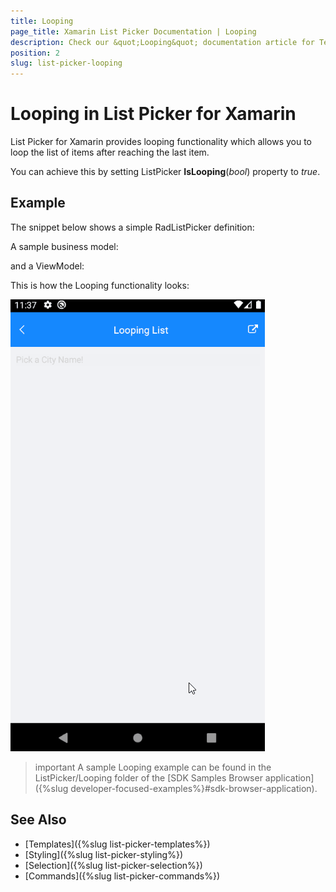 ```yaml
---
title: Looping
page_title: Xamarin List Picker Documentation | Looping
description: Check our &quot;Looping&quot; documentation article for Telerik ListPicker for Xamarin control.
position: 2
slug: list-picker-looping
---
```


# Looping in List Picker for Xamarin

List Picker for Xamarin provides looping functionality which allows you to loop the list of items after reaching the last item.

You can achieve this by setting ListPicker **IsLooping**(*bool*) property to *true*.

## Example

The snippet below shows a simple RadListPicker definition:

<snippet id='listpicker-features-looping' />

A sample business model:

<snippet id='listpicker-features-businessmodel' />

and a ViewModel:

<snippet id='listpicker-features-viewmodel' />

This is how the Looping functionality looks:

![List Picker Looping](images/looping_gif.gif)

>important A sample Looping example can be found in the ListPicker/Looping folder of the [SDK Samples Browser application]({%slug developer-focused-examples%}#sdk-browser-application).

## See Also

- [Templates]({%slug list-picker-templates%})
- [Styling]({%slug list-picker-styling%})
- [Selection]({%slug list-picker-selection%})
- [Commands]({%slug list-picker-commands%})
